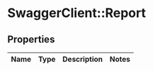 # SwaggerClient::Report

## Properties
Name | Type | Description | Notes
------------ | ------------- | ------------- | -------------

